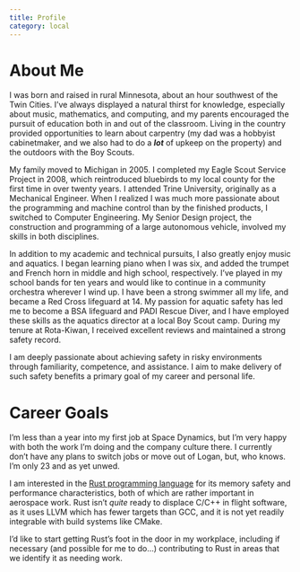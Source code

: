 ```yaml
---
title: Profile
category: local
---
```


# About Me

I was born and raised in rural Minnesota, about an hour southwest of the Twin
Cities. I’ve always displayed a natural thirst for knowledge, especially about
music, mathematics, and computing, and my parents encouraged the pursuit of
education both in and out of the classroom. Living in the country provided
opportunities to learn about carpentry (my dad was a hobbyist cabinetmaker, and
we also had to do a ***lot*** of upkeep on the property) and the outdoors with
the Boy Scouts.

My family moved to Michigan in 2005. I completed my Eagle Scout Service Project
in 2008, which reintroduced bluebirds to my local county for the first time in
over twenty years. I attended Trine University, originally as a Mechanical
Engineer. When I realized I was much more passionate about the programming and
machine control than by the finished products, I switched to Computer
Engineering. My Senior Design project, the construction and programming of a
large autonomous vehicle, involved my skills in both disciplines.

In addition to my academic and technical pursuits, I also greatly enjoy music
and aquatics. I began learning piano when I was six, and added the trumpet and
French horn in middle and high school, respectively. I’ve played in my school
bands for ten years and would like to continue in a community orchestra wherever
I wind up. I have been a strong swimmer all my life, and became a Red Cross
lifeguard at 14. My passion for aquatic safety has led me to become a BSA
lifeguard and PADI Rescue Diver, and I have employed these skills as the
aquatics director at a local Boy Scout camp. During my tenure at Rota-Kiwan, I
received excellent reviews and maintained a strong safety record.

I am deeply passionate about achieving safety in risky environments through
familiarity, competence, and assistance. I aim to make delivery of such safety
benefits a primary goal of my career and personal life.

# Career Goals

I’m less than a year into my first job at Space Dynamics, but I’m very happy
with both the work I’m doing and the company culture there. I currently don’t
have any plans to switch jobs or move out of Logan, but, who knows. I’m only 23
and as yet unwed.

I am interested in the [Rust programming language][rust] for its memory safety
and performance characteristics, both of which are rather important in aerospace
work. Rust isn’t *quite* ready to displace C/C++ in flight software, as it uses
LLVM which has fewer targets than GCC, and it is not yet readily integrable with
build systems like CMake.

I’d like to start getting Rust’s foot in the door in my workplace, including if
necessary (and possible for me to do…) contributing to Rust in areas that we
identify it as needing work.

[rust]: https://www.rust-lang.org/
